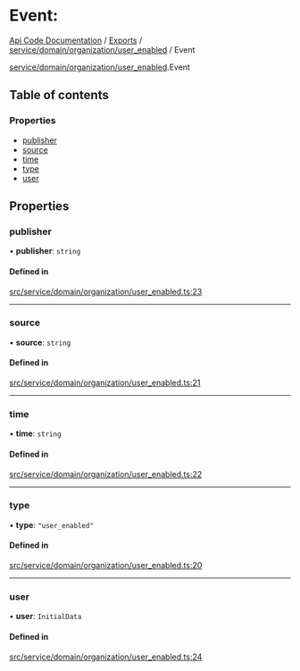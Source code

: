 # Event: 
 
[Api Code Documentation](../README.md) / [Exports](../modules.md) / [service/domain/organization/user\_enabled](../modules/service_domain_organization_user_enabled.md) / Event

[service/domain/organization/user_enabled](../modules/service_domain_organization_user_enabled.md).Event

## Table of contents

### Properties

- [publisher](service_domain_organization_user_enabled.Event.md#publisher)
- [source](service_domain_organization_user_enabled.Event.md#source)
- [time](service_domain_organization_user_enabled.Event.md#time)
- [type](service_domain_organization_user_enabled.Event.md#type)
- [user](service_domain_organization_user_enabled.Event.md#user)

## Properties

### publisher

• **publisher**: `string`

#### Defined in

[src/service/domain/organization/user_enabled.ts:23](https://github.com/openkfw/TruBudget/blob/95e6f8a/api/src/service/domain/organization/user_enabled.ts#L23)

___

### source

• **source**: `string`

#### Defined in

[src/service/domain/organization/user_enabled.ts:21](https://github.com/openkfw/TruBudget/blob/95e6f8a/api/src/service/domain/organization/user_enabled.ts#L21)

___

### time

• **time**: `string`

#### Defined in

[src/service/domain/organization/user_enabled.ts:22](https://github.com/openkfw/TruBudget/blob/95e6f8a/api/src/service/domain/organization/user_enabled.ts#L22)

___

### type

• **type**: ``"user_enabled"``

#### Defined in

[src/service/domain/organization/user_enabled.ts:20](https://github.com/openkfw/TruBudget/blob/95e6f8a/api/src/service/domain/organization/user_enabled.ts#L20)

___

### user

• **user**: `InitialData`

#### Defined in

[src/service/domain/organization/user_enabled.ts:24](https://github.com/openkfw/TruBudget/blob/95e6f8a/api/src/service/domain/organization/user_enabled.ts#L24)

